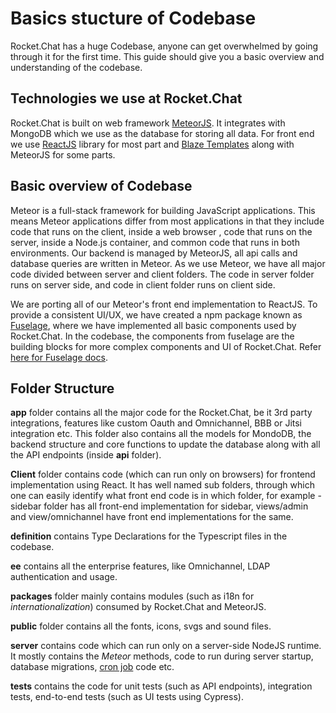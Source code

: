 # Basics stucture of Codebase

Rocket.Chat has a huge Codebase, anyone can get overwhelmed by going through it for the first time. This guide should give you a basic overview and understanding of the codebase.

## Technologies we use at Rocket.Chat

Rocket.Chat is built on web framework [MeteorJS](https://www.meteor.com/). It integrates with MongoDB which we use as the database for storing all data. For front end we use [ReactJS](http://reactjs.org/) library for most part and [Blaze Templates](https://guide.meteor.com/blaze.html) along with MeteorJS for some parts.

## Basic overview of Codebase

Meteor is a full-stack framework for building JavaScript applications. This means Meteor applications differ from most applications in that they include code that runs on the client, inside a web browser , code that runs on the server, inside a Node.js container, and common code that runs in both environments. Our backend is managed by MeteorJS, all api calls and database queries are written in Meteor. As we use Meteor, we have all major code divided between server and client folders. The code in server folder runs on server side, and code in client folder runs on client side.

We are porting all of our Meteor's front end implementation to ReactJS. To provide a consistent UI/UX, we have created a npm package known as [Fuselage](https://github.com/RocketChat/Rocket.Chat.Fuselage), where we have implemented all basic components used by Rocket.Chat. In the codebase, the components from fuselage are the building blocks for more complex components and UI of Rocket.Chat. Refer [here for Fuselage docs](https://rocketchat.github.io/Rocket.Chat.Fuselage/fuselage/master/?path=/story/box-intro--page).

## Folder Structure

**app** folder contains all the major code for the Rocket.Chat, be it 3rd party integrations, features like custom Oauth and Omnichannel, BBB or Jitsi integration etc. This folder also contains all the models for MondoDB, the backend structure and core functions to update the database along with all the API endpoints (inside **api** folder).

**Client** folder contains code (which can run only on browsers) for frontend implementation using React. It has well named sub folders, through which one can easily identify what front end code is in which folder, for example - sidebar folder has all front-end implementation for sidebar, views/admin and view/omnichannel have front end implementations for the same.

**definition** contains Type Declarations for the Typescript files in the codebase.

**ee** contains all the enterprise features, like Omnichannel, LDAP authentication and usage.

**packages** folder mainly contains modules (such as i18n for _internationalization_) consumed by Rocket.Chat and MeteorJS.

**public** folder contains all the fonts, icons, svgs and sound files.

**server** contains code which can run only on a server-side NodeJS runtime. It mostly contains the _Meteor_ methods, code to run during server startup, database migrations, [cron job](https://en.wikipedia.org/wiki/Cron) code etc.

**tests** contains the code for unit tests (such as API endpoints), integration tests, end-to-end tests (such as UI tests using Cypress).

